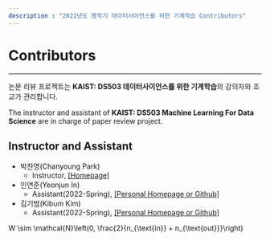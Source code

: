 ```yaml
---
description : "2022년도 봄학기 데이터사이언스를 위한 기계학습 Contributors"
---
```


# Contributors  
---  
논문 리뷰 프로젝트는 **KAIST: DS503 데이터사이언스를 위한 기계학습**의 강의자와 조교가 관리합니다.  

The instructor and assistant of **KAIST: DS503 Machine Learning For Data Science** are in charge of paper review project.  

## Instructor and Assistant  

* 박찬영(Chanyoung Park)    
    * Instructor, [\[Homepage\]](https://dsail.kaist.ac.kr/)  
* 인연준(Yeonjun In)  
    * Assistant(2022-Spring), [\[Personal Homepage or Github\]]()  
* 김기범(Kibum Kim)  
    * Assistant(2022-Spring), [\[Personal Homepage or Github\]](https://github.com/rlqja1107)  


W \sim \mathcal{N}\left(0, \frac{2}{n_{\text{in}} + n_{\text{out}}}\right)
